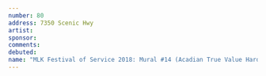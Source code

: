 ```yaml
---
number: 80
address: 7350 Scenic Hwy
artist:
sponsor:
comments: 
debuted:
name: "MLK Festival of Service 2018: Mural #14 (Acadian True Value Hardware)"
---
```

